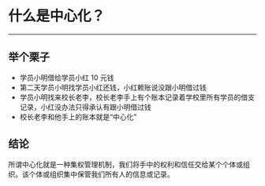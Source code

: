 # 什么是中心化？

---

## 举个栗子

* 学员小明借给学员小红 10 元钱
* 第二天学员小明找学员小红还钱，小红赖账说没跟小明借过钱
* 学员小明找来校长老李，校长老李手上有个账本记录着学校里所有学员的借支记录，小红没办法只得承认有跟小明借过钱
* 校长老李和他手上的账本就是“中心化”

## 结论

所谓中心化就是一种集权管理机制，我们将手中的权利和信任交给某个个体或组织。该个体或组织集中保管我们所有人的信息或记录。